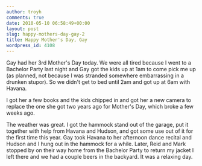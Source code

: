 ```yaml
---
author: troyh
comments: true
date: 2010-05-10 06:58:49+00:00
layout: post
slug: happy-mothers-day-gay-2
title: Happy Mother's Day, Gay
wordpress_id: 4108
---
```


Gay had her 3rd Mother's Day today. We were all tired because I went to a Bachelor Party last night and Gay got the kids up at 1am to come pick me up (as planned, not because I was stranded somewhere embarrassing in a drunken stupor). So we didn't get to bed until 2am and got up at 6am with Havana.
<!-- more -->

I got her a few books and the kids chipped in and got her a new camera to replace the one she got two years ago for Mother's Day, which broke a few weeks ago.

The weather was great. I got the hammock stand out of the garage, put it together with help from Havana and Hudson, and got some use out of it for the first time this year. Gay took Havana to her afternoon dance recital and Hudson and I hung out in the hammock for a while. Later, Reid and Mark stopped by on their way home from the Bachelor Party to return my jacket I left there and we had a couple beers in the backyard. It was a relaxing day.
